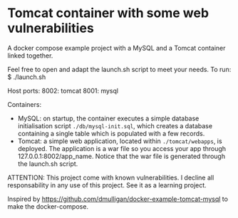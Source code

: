 # Tomcat container with some web vulnerabilities

A docker compose example project with a MySQL and a Tomcat container linked together.

Feel free to open and adapt the launch.sh script to meet your needs.
To run: 
	$ ./launch.sh


Host ports:
8002: tomcat
8001: mysql

Containers:
- MySQL: on startup, the container executes a simple database initialisation script `./db/mysql-init.sql`, which
  creates a database containing a single table which is populated with a few records.
- Tomcat: a simple web application, located within `./tomcat/webapps`, is deployed. The application is a war file so you access your app through 127.0.0.1:8002/app\_name. Notice that the war file is generated through the launch.sh script.

ATTENTION: This project come with known vulnerabilities. I decline all responsability in any use of this project. See it as a learning project.

Inspired by https://github.com/dmulligan/docker-example-tomcat-mysql to make the docker-compose.
